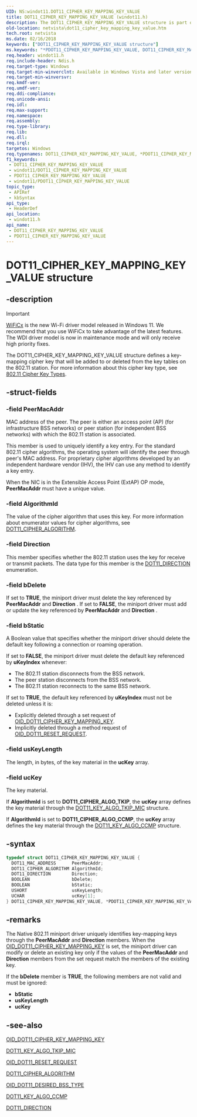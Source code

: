```yaml
---
UID: NS:windot11.DOT11_CIPHER_KEY_MAPPING_KEY_VALUE
title: DOT11_CIPHER_KEY_MAPPING_KEY_VALUE (windot11.h)
description: The DOT11_CIPHER_KEY_MAPPING_KEY_VALUE structure is part of the Native 802.11 Wireless LAN interface, which is deprecated for Windows 10 and later.
old-location: netvista\dot11_cipher_key_mapping_key_value.htm
tech.root: netvista
ms.date: 02/16/2018
keywords: ["DOT11_CIPHER_KEY_MAPPING_KEY_VALUE structure"]
ms.keywords: "*PDOT11_CIPHER_KEY_MAPPING_KEY_VALUE, DOT11_CIPHER_KEY_MAPPING_KEY_VALUE, DOT11_CIPHER_KEY_MAPPING_KEY_VALUE structure [Network Drivers Starting with Windows Vista], Native_802.11_data_types_3be84a7b-4b5b-49d1-8611-3217962483fe.xml, PDOT11_CIPHER_KEY_MAPPING_KEY_VALUE, PDOT11_CIPHER_KEY_MAPPING_KEY_VALUE structure pointer [Network Drivers Starting with Windows Vista], netvista.dot11_cipher_key_mapping_key_value, windot11/DOT11_CIPHER_KEY_MAPPING_KEY_VALUE, windot11/PDOT11_CIPHER_KEY_MAPPING_KEY_VALUE"
req.header: windot11.h
req.include-header: Ndis.h
req.target-type: Windows
req.target-min-winverclnt: Available in Windows Vista and later versions of the Windows operating   systems.
req.target-min-winversvr: 
req.kmdf-ver: 
req.umdf-ver: 
req.ddi-compliance: 
req.unicode-ansi: 
req.idl: 
req.max-support: 
req.namespace: 
req.assembly: 
req.type-library: 
req.lib: 
req.dll: 
req.irql: 
targetos: Windows
req.typenames: DOT11_CIPHER_KEY_MAPPING_KEY_VALUE, *PDOT11_CIPHER_KEY_MAPPING_KEY_VALUE
f1_keywords:
 - DOT11_CIPHER_KEY_MAPPING_KEY_VALUE
 - windot11/DOT11_CIPHER_KEY_MAPPING_KEY_VALUE
 - PDOT11_CIPHER_KEY_MAPPING_KEY_VALUE
 - windot11/PDOT11_CIPHER_KEY_MAPPING_KEY_VALUE
topic_type:
 - APIRef
 - kbSyntax
api_type:
 - HeaderDef
api_location:
 - windot11.h
api_name:
 - DOT11_CIPHER_KEY_MAPPING_KEY_VALUE
 - PDOT11_CIPHER_KEY_MAPPING_KEY_VALUE
---
```


# DOT11_CIPHER_KEY_MAPPING_KEY_VALUE structure


## -description

> [!Important]
> [WiFiCx](/windows-hardware/drivers/netcx/wifi-wdf-class-extension-wificx) is the new Wi-Fi driver model released in Windows 11. We recommend that you use WiFiCx to take advantage of the latest features. The WDI driver model is now in maintenance mode and will only receive high priority fixes.

The DOT11_CIPHER_KEY_MAPPING_KEY_VALUE structure defines a key-mapping cipher key that will be added
  to or deleted from the key tables on the 802.11 station. For more information about this cipher key type,
  see
  <a href="/windows-hardware/drivers/network/802-11-cipher-key-types">802.11 Cipher Key Types</a>.

## -struct-fields

### -field PeerMacAddr

MAC address of the peer. The peer is either an access point (AP) (for infrastructure BSS networks)
     or peer station (for independent BSS networks) with which the 802.11 station is associated.


This member is used to uniquely identify a key entry. For the standard 802.11 cipher algorithms, the
     operating system will identify the peer through peer's MAC address. For proprietary cipher algorithms
     developed by an independent hardware vendor (IHV), the IHV can use any method to identify a key
     entry.

When the NIC is in the Extensible Access Point (ExtAP) OP mode,
     <b>PeerMacAddr</b> must have a unique value.

### -field AlgorithmId

The value of the cipher algorithm that uses this key. For more information about enumerator values
     for cipher algorithms, see
     <a href="..\wlantypes\ne-wlantypes-_dot11_cipher_algorithm.md">DOT11_CIPHER_ALGORITHM</a>.

### -field Direction

This member specifies whether the 802.11 station uses the key for receive or transmit packets. The
     data type for this member is the
     <a href="..\windot11\ne-windot11-dot11_direction.md">DOT11_DIRECTION</a> enumeration.

### -field bDelete

If set to <b>TRUE</b>, the miniport driver must delete the key referenced by
     <b>PeerMacAddr</b> and
     <b>Direction</b> . If set to <b>FALSE</b>, the miniport driver must add or update the key referenced by
     <b>PeerMacAddr</b> and
     <b>Direction</b> .

### -field bStatic

A Boolean value that specifies whether the miniport driver should delete the default key following
     a connection or roaming operation.


If set to <b>FALSE</b>, the miniport driver must delete the default key referenced by
     <b>uKeyIndex</b> whenever:

<ul>
<li>
The 802.11 station disconnects from the BSS network.

</li>
<li>
The peer station disconnects from the BSS network.

</li>
<li>
The 802.11 station reconnects to the same BSS network.

</li>
</ul>
If set to <b>TRUE</b>, the default key referenced by
     <b>uKeyIndex</b> must not be deleted unless it is:

<ul>
<li>
Explicitly deleted through a set request of
       <a href="/windows-hardware/drivers/network/oid-dot11-cipher-key-mapping-key">
       OID_DOT11_CIPHER_KEY_MAPPING_KEY</a>.

</li>
<li>
Implicitly deleted through a method request of
       <a href="/windows-hardware/drivers/network/oid-dot11-reset-request">OID_DOT11_RESET_REQUEST</a>.

</li>
</ul>

### -field usKeyLength

The length, in bytes, of the key material in the
     <b>ucKey</b> array.

### -field ucKey

The key material.


If
     <b>AlgorithmId</b> is set to
     <b>DOT11_CIPHER_ALGO_TKIP</b>, the
     <b>ucKey</b> array defines the key material through the
     <a href="..\windot11\ns-windot11-dot11_key_algo_tkip_mic.md">
     DOT11_KEY_ALGO_TKIP_MIC</a> structure.

If
     <b>AlgorithmId</b> is set to
     <b>DOT11_CIPHER_ALGO_CCMP</b>, the
     <b>ucKey</b> array defines the key material through the
     <a href="..\windot11\ns-windot11-dot11_key_algo_ccmp.md">
     DOT11_KEY_ALGO_CCMP</a> structure.

## -syntax

```cpp
typedef struct DOT11_CIPHER_KEY_MAPPING_KEY_VALUE {
  DOT11_MAC_ADDRESS      PeerMacAddr;
  DOT11_CIPHER_ALGORITHM AlgorithmId;
  DOT11_DIRECTION        Direction;
  BOOLEAN                bDelete;
  BOOLEAN                bStatic;
  USHORT                 usKeyLength;
  UCHAR                  ucKey[1];
} DOT11_CIPHER_KEY_MAPPING_KEY_VALUE, *PDOT11_CIPHER_KEY_MAPPING_KEY_VALUE;
```

## -remarks

The Native 802.11 miniport driver uniquely identifies key-mapping keys through the
    <b>PeerMacAddr</b> and
    <b>Direction</b> members. When the
    <a href="/windows-hardware/drivers/network/oid-dot11-cipher-key-mapping-key">
    OID_DOT11_CIPHER_KEY_MAPPING_KEY</a> is set, the miniport driver can modify or delete an existing key
    only if the values of the
    <b>PeerMacAddr</b> and
    <b>Direction</b> members from the set request match the members of the existing key.

If the
    <b>bDelete</b> member is <b>TRUE</b>, the following members are not valid and must be ignored:

<ul>
<li>
<b>bStatic</b>

</li>
<li>
<b>usKeyLength</b>

</li>
<li>
<b>ucKey</b>

</li>
</ul>

## -see-also

<a href="/windows-hardware/drivers/network/oid-dot11-cipher-key-mapping-key">
   OID_DOT11_CIPHER_KEY_MAPPING_KEY</a>



<a href="..\windot11\ns-windot11-dot11_key_algo_tkip_mic.md">DOT11_KEY_ALGO_TKIP_MIC</a>



<a href="/windows-hardware/drivers/network/oid-dot11-reset-request">OID_DOT11_RESET_REQUEST</a>



<a href="..\wlantypes\ne-wlantypes-_dot11_cipher_algorithm.md">DOT11_CIPHER_ALGORITHM</a>



<a href="/windows-hardware/drivers/network/oid-dot11-desired-bss-type">OID_DOT11_DESIRED_BSS_TYPE</a>



<a href="..\windot11\ns-windot11-dot11_key_algo_ccmp.md">DOT11_KEY_ALGO_CCMP</a>



<a href="..\windot11\ne-windot11-dot11_direction.md">DOT11_DIRECTION</a>

